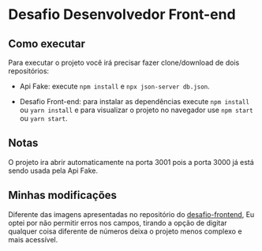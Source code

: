 # Desafio Desenvolvedor Front-end

## Como executar

Para executar o projeto você irá precisar fazer clone/download de dois repositórios:
  
  + Api Fake: execute `npm install` e `npx json-server db.json`.
  
  + Desafio Front-end: para instalar as dependências execute `npm install` ou `yarn install` e para visualizar o projeto no navegador use `npm start` ou `yarn start`.

## Notas

O projeto ira abrir automaticamente na porta 3001 pois a porta 3000 já está sendo usada pela Api Fake.

## Minhas modificações

Diferente das imagens apresentadas no repositório do [desafio-frontend]('https://github.com/eqi-investimentos/desafio-frontend'), Eu optei por não permitir erros nos campos, tirando a opção de digitar qualquer coisa diferente de números deixa o projeto menos complexo e mais acessível.
